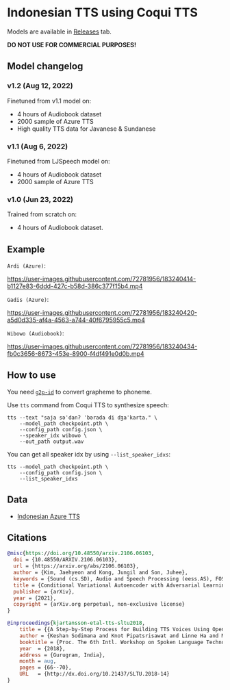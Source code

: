 # Indonesian TTS using Coqui TTS

Models are available in [Releases](https://github.com/Wikidepia/indonesian-tts/releases/) tab.

**DO NOT USE FOR COMMERCIAL PURPOSES!**

## Model changelog

### v1.2 (Aug 12, 2022)

Finetuned from v1.1 model on:

- 4 hours of Audiobook dataset
- 2000 sample of Azure TTS
- High quality TTS data for Javanese & Sundanese

### v1.1 (Aug 6, 2022)

Finetuned from LJSpeech model on:

- 4 hours of Audiobook dataset
- 2000 sample of Azure TTS

### v1.0 (Jun 23, 2022)

Trained from scratch on:

- 4 hours of Audiobook dataset.

## Example

`Ardi (Azure)`:

https://user-images.githubusercontent.com/72781956/183240414-b1127e83-6ddd-427c-b58d-386c377f15b4.mp4

`Gadis (Azure)`:

https://user-images.githubusercontent.com/72781956/183240420-a5d0d335-af4a-4563-a744-40f6795955c5.mp4

`Wibowo (Audiobook)`:

https://user-images.githubusercontent.com/72781956/183240434-fb0c3656-8673-453e-8900-f4df491e0d0b.mp4

## How to use

You need [`g2p-id`](https://github.com/Wikidepia/g2p-id) to convert grapheme to phoneme. 

Use `tts` command from Coqui TTS to synthesize speech:

```
tts --text "saja səˈdanʔ ˈbərada di dʒaˈkarta." \
    --model_path checkpoint.pth \
    --config_path config.json \
    --speaker_idx wibowo \
    --out_path output.wav
```

You can get all speaker idx by using `--list_speaker_idxs`:

```
tts --model_path checkpoint.pth \
    --config_path config.json \
    --list_speaker_idxs
```

## Data

- [Indonesian Azure TTS](https://depia.wiki/files/azure-tts.tar)

## Citations

```bibtex
@misc{https://doi.org/10.48550/arxiv.2106.06103,
  doi = {10.48550/ARXIV.2106.06103}, 
  url = {https://arxiv.org/abs/2106.06103},
  author = {Kim, Jaehyeon and Kong, Jungil and Son, Juhee},
  keywords = {Sound (cs.SD), Audio and Speech Processing (eess.AS), FOS: Computer and information sciences, FOS: Computer and information sciences, FOS: Electrical engineering, electronic engineering, information engineering, FOS: Electrical engineering, electronic engineering, information engineering},
  title = {Conditional Variational Autoencoder with Adversarial Learning for End-to-End Text-to-Speech},
  publisher = {arXiv},
  year = {2021},
  copyright = {arXiv.org perpetual, non-exclusive license}
}
```

```bibtex
@inproceedings{kjartansson-etal-tts-sltu2018,
    title = {{A Step-by-Step Process for Building TTS Voices Using Open Source Data and Framework for Bangla, Javanese, Khmer, Nepali, Sinhala, and Sundanese}},
    author = {Keshan Sodimana and Knot Pipatsrisawat and Linne Ha and Martin Jansche and Oddur Kjartansson and Pasindu De Silva and Supheakmungkol Sarin},
    booktitle = {Proc. The 6th Intl. Workshop on Spoken Language Technologies for Under-Resourced Languages (SLTU)},
    year  = {2018},
    address = {Gurugram, India},
    month = aug,
    pages = {66--70},
    URL   = {http://dx.doi.org/10.21437/SLTU.2018-14}
}
```
